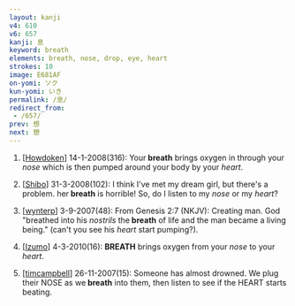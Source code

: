 ```yaml
---
layout: kanji
v4: 610
v6: 657
kanji: 息
keyword: breath
elements: breath, nose, drop, eye, heart
strokes: 10
image: E681AF
on-yomi: ソク
kun-yomi: いき
permalink: /息/
redirect_from:
 - /657/
prev: 想
next: 憩
---
```


1) [<a href="http://kanji.koohii.com/profile/Howdoken">Howdoken</a>] 14-1-2008(316): Your<strong> breath</strong> brings oxygen in through your <em>nose</em> which is then pumped around your body by your <em>heart</em>.

2) [<a href="http://kanji.koohii.com/profile/Shibo">Shibo</a>] 31-3-2008(102): I think I&#039;ve met my dream girl, but there&#039;s a problem. her<strong> breath</strong> is horrible! So, do I listen to my <em>nose</em> or my <em>heart</em>?

3) [<a href="http://kanji.koohii.com/profile/wynterp">wynterp</a>] 3-9-2007(48): From Genesis 2:7 (NKJV): Creating man. God &quot;breathed into his <em>nostrils</em> the<strong> breath</strong> of life and the man became a living being.&quot; (can&#039;t you see his <em>heart</em> start pumping?).

4) [<a href="http://kanji.koohii.com/profile/Izumo">Izumo</a>] 4-3-2010(16): <strong>BREATH</strong> brings oxygen from your <em>nose</em> to your <em>heart</em>.

5) [<a href="http://kanji.koohii.com/profile/timcampbell">timcampbell</a>] 26-11-2007(15): Someone has almost drowned. We plug their NOSE as we<strong> breath</strong> into them, then listen to see if the HEART starts beating.

